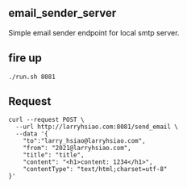 email_sender_server
---

Simple email sender endpoint for local smtp server. 

fire up
---

```shell
./run.sh 8081
```

Request
---

```shell
curl --request POST \
  --url http://larryhsiao.com:8081/send_email \
  --data '{
	"to":"larry_hsiao@larryhsiao.com",
	"from": "2021@larryhsiao.com",
	"title": "title",
	"content": "<h1>content: 1234</h1>",
	"contentType": "text/html;charset=utf-8"
}'
```
